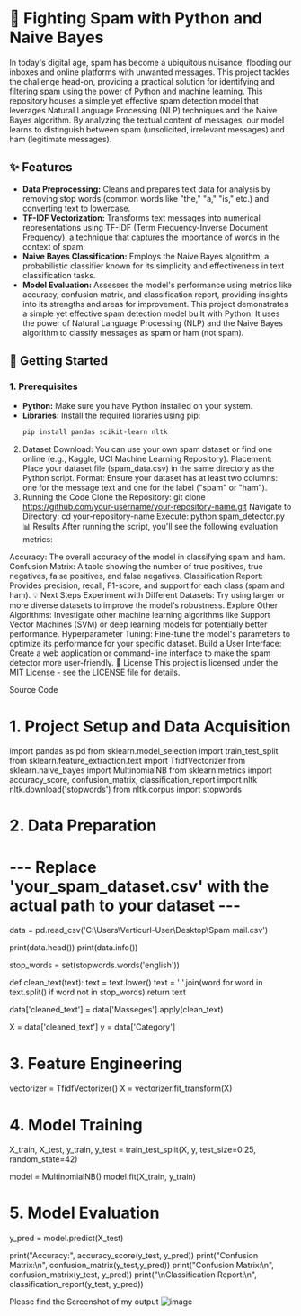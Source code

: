 # 📧 Fighting Spam with Python and Naive Bayes 
In today's digital age, spam has become a ubiquitous nuisance, flooding our inboxes and online platforms with unwanted messages. 
This project tackles the challenge head-on, providing a practical solution for identifying and filtering spam using the power of Python and machine learning.
This repository houses a simple yet effective spam detection model that leverages Natural Language Processing (NLP) techniques and the Naive Bayes algorithm. By analyzing the textual content of messages, our model learns to distinguish between spam (unsolicited, irrelevant messages) and ham (legitimate messages).

## ✨ Features

* **Data Preprocessing:** Cleans and prepares text data for analysis by removing stop words (common words like "the," "a," "is," etc.) and converting text to lowercase.
* **TF-IDF Vectorization:** Transforms text messages into numerical representations using TF-IDF (Term Frequency-Inverse Document Frequency), a technique that captures the importance of words in the context of spam.
* **Naive Bayes Classification:**  Employs the Naive Bayes algorithm, a probabilistic classifier known for its simplicity and effectiveness in text classification tasks.
* **Model Evaluation:** Assesses the model's performance using metrics like accuracy, confusion matrix, and classification report, providing insights into its strengths and areas for improvement.
This project demonstrates a simple yet effective spam detection model built with Python. It uses the power of Natural Language Processing (NLP) and the Naive Bayes algorithm to classify messages as spam or ham (not spam).


## 🚀 Getting Started

### 1. Prerequisites

* **Python:** Make sure you have Python installed on your system.
* **Libraries:** Install the required libraries using pip:
   ```bash
   pip install pandas scikit-learn nltk
2. Dataset
Download: You can use your own spam dataset or find one online (e.g., Kaggle, UCI Machine Learning Repository).
Placement: Place your dataset file (spam_data.csv) in the same directory as the Python script.
Format: Ensure your dataset has at least two columns: one for the message text and one for the label ("spam" or "ham").
3. Running the Code
Clone the Repository:
git clone https://github.com/your-username/your-repository-name.git
Navigate to Directory:
cd your-repository-name
Execute:
python spam_detector.py 
📊 Results
After running the script, you'll see the following evaluation metrics:

Accuracy: The overall accuracy of the model in classifying spam and ham.
Confusion Matrix: A table showing the number of true positives, true negatives, false positives, and false negatives.
Classification Report: Provides precision, recall, F1-score, and support for each class (spam and ham).
💡 Next Steps
Experiment with Different Datasets: Try using larger or more diverse datasets to improve the model's robustness.
Explore Other Algorithms: Investigate other machine learning algorithms like Support Vector Machines (SVM) or deep learning models for potentially better performance.
Hyperparameter Tuning: Fine-tune the model's parameters to optimize its performance for your specific dataset.
Build a User Interface: Create a web application or command-line interface to make the spam detector more user-friendly.
📄 License
This project is licensed under the MIT License - see the LICENSE file for details.


Source Code 

# 1. Project Setup and Data Acquisition
import pandas as pd
from sklearn.model_selection import train_test_split
from sklearn.feature_extraction.text import TfidfVectorizer
from sklearn.naive_bayes import MultinomialNB
from sklearn.metrics import accuracy_score, confusion_matrix, classification_report
import nltk
nltk.download('stopwords')
from nltk.corpus import stopwords

# 2. Data Preparation
# --- Replace 'your_spam_dataset.csv' with the actual path to your dataset ---
data = pd.read_csv('C:\\Users\\Verticurl-User\\Desktop\\Spam mail.csv') 

print(data.head()) 
print(data.info())  

stop_words = set(stopwords.words('english'))

def clean_text(text):
    text = text.lower()
    text = ' '.join(word for word in text.split() if word not in stop_words)
    return text

data['cleaned_text'] = data['Masseges'].apply(clean_text) 

X = data['cleaned_text']
y = data['Category'] 

# 3. Feature Engineering
vectorizer = TfidfVectorizer()
X = vectorizer.fit_transform(X)

# 4. Model Training
X_train, X_test, y_train, y_test = train_test_split(X, y, test_size=0.25, random_state=42) 

model = MultinomialNB()
model.fit(X_train, y_train)

# 5. Model Evaluation
y_pred = model.predict(X_test)

print("Accuracy:", accuracy_score(y_test, y_pred))
print("Confusion Matrix:\n", confusion_matrix(y_test,y_pred))
print("Confusion Matrix:\n", confusion_matrix(y_test, y_pred))
print("\nClassification Report:\n", classification_report(y_test, y_pred))


Please find the Screenshot of my output 
![image](https://github.com/user-attachments/assets/71a64bd9-302b-49c8-9c22-84f52f615d53)


